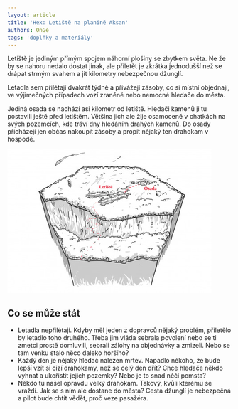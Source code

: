 ```yaml
---
layout: article
title: 'Hex: Letiště na planině Aksan'
authors: OnGe
tags: 'doplňky a materiály'
---
```


Letiště je jediným přímým spojem náhorní plošiny se zbytkem světa. Ne že by se nahoru nedalo dostat jinak, ale přiletět je zkrátka jednodušší než se drápat strmým svahem a jít kilometry nebezpečnou džunglí.

Letadla sem přilétají dvakrát týdně a přivážejí zásoby, co si místní objednají, ve výjimečných případech vozí zraněné nebo nemocné hledače do města.

Jediná osada se nachází asi kilometr od letiště. Hledači kamenů ji tu postavili ještě před letištěm. Většina jich ale žije osamoceně v chatkách na svých pozemcích, kde tráví dny hledáním drahých kamenů. Do osady přicházejí jen občas nakoupit zásoby a propít nějaký ten drahokam v hospodě.

![](hex-onge-opt.jpg)

## Co se může stát

- Letadla nepřilétají. Kdyby měl jeden z dopravců nějaký problém, přiletělo by letadlo toho druhého. Třeba jim vláda sebrala povolení nebo se ti zmetci prostě domluvili, sebrali zálohy na objednávky a zmizeli. Nebo se tam venku stalo něco daleko horšího?
- Každý den je nějaký hledač nalezen mrtev. Napadlo někoho, že bude lepší vzít si cizí drahokamy, než se celý den dřít? Chce hledače někdo vyhnat a ukořistit jejich pozemky? Nebo je to snad něčí pomsta?
- Někdo tu našel opravdu velký drahokam. Takový, kvůli kterému se vraždí. Jak se s ním ale dostane do města? Cesta džunglí je nebezpečná a pilot bude chtít vědět, proč veze pasažéra.
